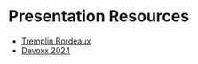 # Presentation Resources
- [Tremplin Bordeaux](https://www.youtube.com/watch?v=ABSu8r2cZPM)
- [Devoxx 2024](https://youtu.be/e9yuwNI0Trs?si=zhSO4sufNXLRV4ya)
